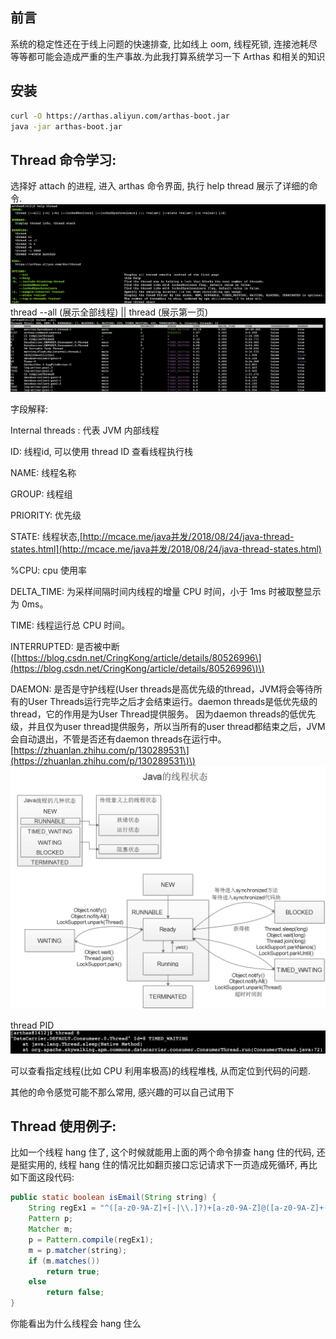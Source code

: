 ## 前言

系统的稳定性还在于线上问题的快速排查, 比如线上 oom, 线程死锁, 连接池耗尽等等都可能会造成严重的生产事故.为此我打算系统学习一下 Arthas 和相关的知识

## 安装

```bash
curl -O https://arthas.aliyun.com/arthas-boot.jar
java -jar arthas-boot.jar
```

## Thread 命令学习:

选择好 attach 的进程, 进入 arthas 命令界面, 执行 help thread 展示了详细的命令.![](/assets/2021032000.png)thread --all \(展示全部线程\) \|\| thread \(展示第一页\)![](/assets/2021032001.png)

字段解释:

Internal threads : 代表 JVM 内部线程

ID: 线程id, 可以使用 thread ID 查看线程执行栈

NAME: 线程名称

GROUP: 线程组

PRIORITY: 优先级

STATE: 线程状态,[http://mcace.me/java并发/2018/08/24/java-thread-states.html](http://mcace.me/java并发/2018/08/24/java-thread-states.html)

%CPU: cpu 使用率

DELTA\_TIME:  为采样间隔时间内线程的增量 CPU 时间，小于 1ms 时被取整显示为 0ms。

TIME: 线程运行总 CPU 时间。

INTERRUPTED: 是否被中断\([https://blog.csdn.net/CringKong/article/details/80526996\](https://blog.csdn.net/CringKong/article/details/80526996\)\)

DAEMON: 是否是守护线程\(User threads是高优先级的thread，JVM将会等待所有的User Threads运行完毕之后才会结束运行。daemon threads是低优先级的thread，它的作用是为User Thread提供服务。 因为daemon threads的低优先级，并且仅为user thread提供服务，所以当所有的user thread都结束之后，JVM会自动退出，不管是否还有daemon threads在运行中。[https://zhuanlan.zhihu.com/p/130289531\](https://zhuanlan.zhihu.com/p/130289531\)\) ![](/assets/2021032002.png)

thread PID![](/assets/2021032004.png)

可以查看指定线程\(比如 CPU 利用率极高\)的线程堆栈, 从而定位到代码的问题.

其他的命令感觉可能不那么常用, 感兴趣的可以自己试用下

## Thread 使用例子:

比如一个线程 hang 住了, 这个时候就能用上面的两个命令排查 hang 住的代码, 还是挺实用的, 线程 hang 住的情况比如翻页接口忘记请求下一页造成死循环, 再比如下面这段代码:

```java
public static boolean isEmail(String string) {
    String regEx1 = "^([a-z0-9A-Z]+[-|\\.]?)+[a-z0-9A-Z]@([a-z0-9A-Z]+(-[a-z0-9A-Z]+)?\\.)+[a-zA-Z]{2,}$";
    Pattern p;
    Matcher m;
    p = Pattern.compile(regEx1);
    m = p.matcher(string);
    if (m.matches())
        return true;
    else
        return false;
}
```

你能看出为什么线程会 hang 住么

